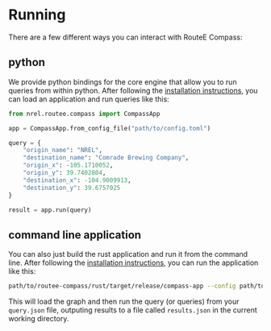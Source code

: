 # Running

There are a few different ways you can interact with RouteE Compass:

## python

We provide python bindings for the core engine that allow you to run queries from within python.
After following the [installation instructions](installation), you can load an application and run queries like this:

```python
from nrel.routee.compass import CompassApp

app = CompassApp.from_config_file("path/to/config.toml")

query = {
    "origin_name": "NREL",
    "destination_name": "Comrade Brewing Company",
    "origin_x": -105.1710052,
    "origin_y": 39.7402804,
    "destination_x": -104.9009913,
    "destination_y": 39.6757025
}

result = app.run(query)
```

## command line application 

You can also just build the rust application and run it from the command line.
After following the [installation instructions](installation), you can run the application like this:

```bash
path/to/routee-compass/rust/target/release/compass-app --config path/to/config.toml path/to/query.json
```

This will load the graph and then run the query (or queries) from your `query.json` file, outputing results to a file called `results.json` in the current working directory.